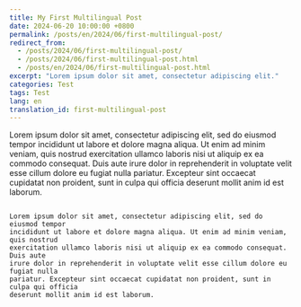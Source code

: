 ```yaml
---
title: My First Multilingual Post
date: 2024-06-20 10:00:00 +0800
permalink: /posts/en/2024/06/first-multilingual-post/
redirect_from:
  - /posts/2024/06/first-multilingual-post/
  - /posts/2024/06/first-multilingual-post.html
  - /posts/en/2024/06/first-multilingual-post.html
excerpt: "Lorem ipsum dolor sit amet, consectetur adipiscing elit."
categories: Test
tags: Test
lang: en
translation_id: first-multilingual-post
---
```


Lorem ipsum dolor sit amet, consectetur adipiscing elit, sed do eiusmod tempor incididunt ut labore et dolore magna aliqua. Ut enim ad minim veniam, quis nostrud exercitation ullamco laboris nisi ut aliquip ex ea commodo consequat. Duis aute irure dolor in reprehenderit in voluptate velit esse cillum dolore eu fugiat nulla pariatur. Excepteur sint occaecat cupidatat non proident, sunt in culpa qui officia deserunt mollit anim id est laborum.

```text

Lorem ipsum dolor sit amet, consectetur adipiscing elit, sed do eiusmod tempor
incididunt ut labore et dolore magna aliqua. Ut enim ad minim veniam, quis nostrud 
exercitation ullamco laboris nisi ut aliquip ex ea commodo consequat. Duis aute 
irure dolor in reprehenderit in voluptate velit esse cillum dolore eu fugiat nulla 
pariatur. Excepteur sint occaecat cupidatat non proident, sunt in culpa qui officia 
deserunt mollit anim id est laborum.
```

